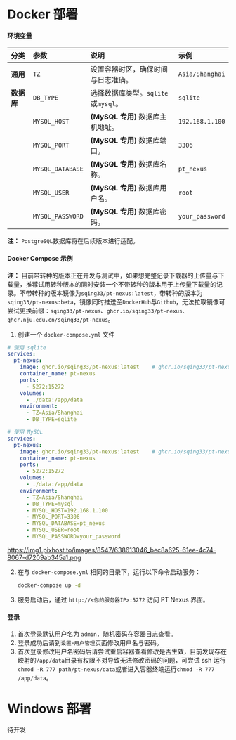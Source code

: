 # Docker 部署

#### 环境变量

| 分类       | 参数             | 说明                                | 示例            |
| :--------- | :--------------- | :---------------------------------- | :-------------- |
| **通用**   | `TZ`             | 设置容器时区，确保时间与日志准确。  | `Asia/Shanghai` |
| **数据库** | `DB_TYPE`        | 选择数据库类型。`sqlite`或`mysql`。 | `sqlite`        |
|            | `MYSQL_HOST`     | **(MySQL 专用)** 数据库主机地址。   | `192.168.1.100` |
|            | `MYSQL_PORT`     | **(MySQL 专用)** 数据库端口。       | `3306`          |
|            | `MYSQL_DATABASE` | **(MySQL 专用)** 数据库名称。       | `pt_nexus`      |
|            | `MYSQL_USER`     | **(MySQL 专用)** 数据库用户名。     | `root`          |
|            | `MYSQL_PASSWORD` | **(MySQL 专用)** 数据库密码。       | `your_password` |

**注：** `PostgreSQL`数据库将在后续版本进行适配。

#### Docker Compose 示例

**注：** 目前带转种的版本正在开发与测试中，如果想完整记录下载器的上传量与下载量，推荐试用转种版本的同时安装一个不带转种的版本用于上传量下载量的记录。不带转种的版本镜像为`sqing33/pt-nexus:latest`，带转种的版本为`sqing33/pt-nexus:beta`，镜像同时推送至`DockerHub`与`Github`，无法拉取镜像可尝试更换前缀：`sqing33/pt-nexus`、`ghcr.io/sqing33/pt-nexus`、`ghcr.nju.edu.cn/sqing33/pt-nexus`。

1.  创建一个 `docker-compose.yml` 文件

```yaml
# 使用 sqlite
services:
  pt-nexus:
	image: ghcr.io/sqing33/pt-nexus:latest    # ghcr.io/sqing33/pt-nexus:beta
	container_name: pt-nexus
	ports:
	  - 5272:15272
	volumes:
	  - ./data:/app/data
	environment:
	  - TZ=Asia/Shanghai
	  - DB_TYPE=sqlite
```

```yaml
# 使用 MySQL
services:
  pt-nexus:
	image: ghcr.io/sqing33/pt-nexus:latest    # ghcr.io/sqing33/pt-nexus:beta
	container_name: pt-nexus
	ports:
	  - 5272:15272
	volumes:
	  - ./data:/app/data
	environment:
	  - TZ=Asia/Shanghai
	  - DB_TYPE=mysql
	  - MYSQL_HOST=192.168.1.100
	  - MYSQL_PORT=3306
	  - MYSQL_DATABASE=pt_nexus
	  - MYSQL_USER=root
	  - MYSQL_PASSWORD=your_password
```



https://img1.pixhost.to/images/8547/638613046_bec8a625-61ee-4c74-8067-d7209ab345a1.png

2.  在与 `docker-compose.yml` 相同的目录下，运行以下命令启动服务：
    ```bash
    docker-compose up -d
    ```
3.  服务启动后，通过 `http://<你的服务器IP>:5272` 访问 PT Nexus 界面。

#### 登录

1. 首次登录默认用户名为 `admin`，随机密码在容器日志查看。
2. 登录成功后请到`设置`-`用户管理`页面修改用户名与密码。
3. 首次登录修改用户名密码后请尝试重启容器查看修改是否生效，目前发现存在映射的`/app/data`目录有权限不对导致无法修改密码的问题，可尝试 ssh 运行`chmod -R 777 path/pt-nexus/data`或者进入容器终端运行`chmod -R 777 /app/data`。

# Windows 部署

待开发
